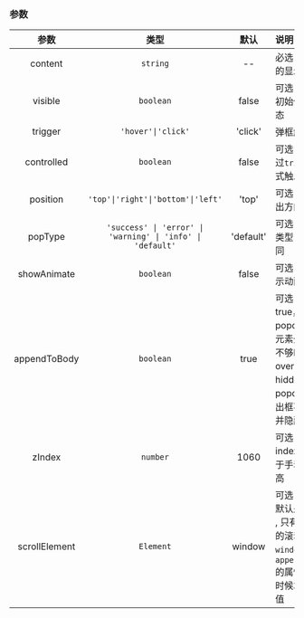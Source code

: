 ### 参数

| 参数        | 类型          | 默认        |   说明                 |
| :---------: | :----------: | :---------: | :------------------------------------------|
| content          | `string`      | --      | 必选，弹出框的显示内容 |
| visible          | `boolean`     | false   | 可选，弹框的初始化弹出状态 |
| trigger          | `'hover'\|'click'` |  'click' | 弹框触发方式|
| controlled       | `boolean`     | false   | 可选，是否通过`trigger`方式触发弹框 |
| position         | `'top'\|'right'\|'bottom'\|'left'`  | 'top'  | 可选，内容弹出方向|
| popType         | `'success' \| 'error' \| 'warning' \| 'info' \| 'default'`  | 'default'  | 可选，弹出框类型，样式不同|
| showAnimate      | `boolean`      | false      | 可选，是否显示动画  |
| appendToBody     | `boolean`      | true      | 可选，默认为true，仅当popover绑定元素外层宽高不够时，overflow为hidden，popover的弹出框不会被一并隐藏掉。 |
| zIndex           | `number`      | 1060      | 可选，z-index值，用于手动控制层高 |
| scrollElement    | `Element`       | window      | 可选，在这里默认是`window` , 只有当页面的滚动不在`window`上且`appendToBody`的属性为`true`时候才需要传值 |

